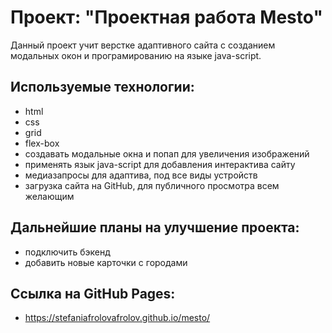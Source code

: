 # Проект: "Проектная работа Mesto"

Данный проект учит верстке адаптивного сайта с созданием модальных окон и програмированию на языке java-script.

## Используемые технологии:

- html
- css
- grid
- flex-box
- создавать модальные окна и попап для увеличения изображений
- применять язык java-script для добавления интерактива сайту
- медиазапросы для адаптива, под все виды устройств
- загрузка сайта на GitHub, для публичного просмотра всем желающим

## Дальнейшие планы на улучшение проекта:

- подключить бэкенд
- добавить новые карточки с городами

## Ссылка на GitHub Pages:

- https://stefaniafrolovafrolov.github.io/mesto/
